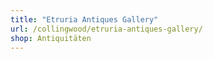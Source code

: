 ```yaml
---
title: "Etruria Antiques Gallery"
url: /collingwood/etruria-antiques-gallery/
shop: Antiquitäten
---
```

